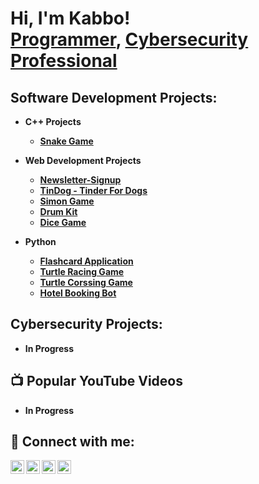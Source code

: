 <h1>Hi, I'm Kabbo! <br/><a href="https://github.com/joshmadakor1">Programmer</a>, <a href="https://www.linkedin.com/in/joshmadakor/">Cybersecurity Professional</a></h1>

<h2> Software Development Projects:</h2>

- <b>C++ Projects<b/>

  - [Snake Game](https://github.com/robinflew/Newsletter-Signup](https://github.com/robinflew/snakegame-ChiliFramework))

- <b>Web Development Projects</b>

  - [Newsletter-Signup](https://github.com/robinflew/Newsletter-Signup)
  - [TinDog - Tinder For Dogs](https://github.com/robinflew/tindog-TinderForDogs)
  - [Simon Game](https://github.com/robinflew/Simon-Game)
  - [Drum Kit](https://github.com/robinflew/Drum-Kit)
  - [Dice Game](https://github.com/robinflew/Dicee-Game)
    
- <b>Python</b>

  - [Flashcard Application](https://github.com/robinflew/flash-card)
  - [Turtle Racing Game](https://github.com/robinflew/TurtleRacing)
  - [Turtle Corssing Game](https://github.com/robinflew/Turtle-Crossing)
  - [Hotel Booking Bot](https://github.com/robinflew/Hotel-Booking)
    
<h2> Cybersecurity Projects:</h2>

- <b>In Progress</b>

<h2>📺 Popular YouTube Videos</h2>

- <b>In Progress</b>

<h2> 🤳 Connect with me:</h2>

[<img align="left" alt="KabboSultan | YouTube" width="22px" src="https://cdn.jsdelivr.net/npm/simple-icons@v3/icons/youtube.svg" />][youtube]
[<img align="left" alt="KabboSultan | Xr" width="22px" src="https://cdn.jsdelivr.net/npm/simple-icons@v3/icons/twitter.svg" />][X]
[<img align="left" alt="KabboSultan | LinkedIn" width="22px" src="https://cdn.jsdelivr.net/npm/simple-icons@v3/icons/linkedin.svg" />][linkedin]
[<img align="left" alt="KabboSultan | Instagram" width="22px" src="https://cdn.jsdelivr.net/npm/simple-icons@v3/icons/instagram.svg" />][instagram]

[X]: https://twitter.com/KabboSultan
[youtube]: https://www.youtube.com/channel/UCa30PaVDViq-8ZlNVc5Dieg
[instagram]: https://www.instagram.com/kabbosultan/
[linkedin]: https://www.linkedin.com/in/kabbo-sultan-27692729b/

<!--
**joshmadakor1/joshmadakor1** is a ✨ _special_ ✨ repository because its `README.md` (this file) appears on your GitHub profile.

Here are some ideas to get you started:

- 🔭 I’m currently working on ...
- 🌱 I’m currently learning ...
- 👯 I’m looking to collaborate on ...
- 🤔 I’m looking for help with ...
- 💬 Ask me about ...
- 📫 How to reach me: ...
- 😄 Pronouns: ...
- ⚡ Fun fact: ...
-->
